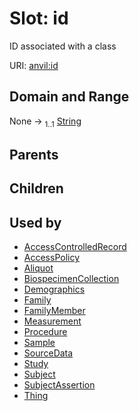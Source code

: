 
# Slot: id

ID associated with a class

URI: [anvil:id](https://anvilproject.org/acr-harmonized-data-model/id)


## Domain and Range

None &#8594;  <sub>1..1</sub> [String](types/String.md)

## Parents


## Children


## Used by

 * [AccessControlledRecord](AccessControlledRecord.md)
 * [AccessPolicy](AccessPolicy.md)
 * [Aliquot](Aliquot.md)
 * [BiospecimenCollection](BiospecimenCollection.md)
 * [Demographics](Demographics.md)
 * [Family](Family.md)
 * [FamilyMember](FamilyMember.md)
 * [Measurement](Measurement.md)
 * [Procedure](Procedure.md)
 * [Sample](Sample.md)
 * [SourceData](SourceData.md)
 * [Study](Study.md)
 * [Subject](Subject.md)
 * [SubjectAssertion](SubjectAssertion.md)
 * [Thing](Thing.md)
